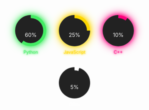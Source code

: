 
<div class="progress-container">

  <div class="neon-progress" style="--value: 60; --color: #43ec63;">
    <div class="circle"></div>
    <div class="label">Python</div>
    <div class="percentage">60%</div>
  </div>

  <div class="neon-progress" style="--value: 25; --color: #ffd700;">
    <div class="circle"></div>
    <div class="label">JavaScript</div>
    <div class="percentage">25%</div>
  </div>

  <div class="neon-progress" style="--value: 10; --color: #ff007f;">
    <div class="circle"></div>
    <div class="label">C++</div>
    <div class="percentage">10%</div>
  </div>

  <div class="neon-progress" style="--value: 5; --color: #ffffff;">
    <div class="circle"></div>
    <div class="label">Other</div>
    <div class="percentage">5%</div>
  </div>
</div>

<style>
  .progress-container {
    display: flex;
    justify-content: center;
    gap: 20px;
    flex-wrap: wrap;
    margin: 20px;
  }
  .neon-progress {
    display: flex;
    flex-direction: column;
    align-items: center;
    position: relative;
    margin: 10px;
  }
  .circle {
    --size: 100px;
    --bg: #222;
    width: var(--size);
    height: var(--size);
    border-radius: 50%;
    background: conic-gradient(var(--color) calc(var(--value) * 1%), var(--bg) 0);
    position: relative;
    box-shadow: 0 0 15px var(--color), 0 0 30px var(--color);
  }
  .circle::before {
    content: "";
    position: absolute;
    width: 80%;
    height: 80%;
    background: var(--bg);
    border-radius: 50%;
    top: 10%;
    left: 10%;
  }
  .percentage {
    font-size: 1.2em;
    color: #fff;
    position: absolute;
    top: 50%;
    left: 50%;
    transform: translate(-50%, -50%);
    z-index: 1;
  }
  .label {
    margin-top: 10px;
    color: var(--color);
    font-size: 1em;
    text-shadow: 0 0 5px var(--color), 0 0 10px var(--color);
  }
</style>